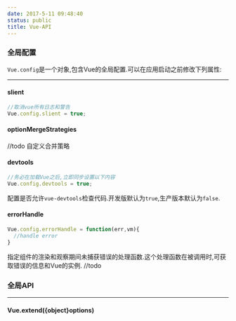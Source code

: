 ```yaml
---
date: 2017-5-11 09:48:40
status: public
title: Vue-API
---
```


### 全局配置
`Vue.config`是一个对象,包含Vue的全局配置.可以在应用启动之前修改下列属性:

---

#### slient
```js
//取消vue所有日志和警告
Vue.config.slient = true;
```

#### optionMergeStrategies
//todo 自定义合并策略

#### devtools
```js
//务必在加载Vue之后,立即同步设置以下内容
Vue.config.devtools = true;
```

配置是否允许`vue-devtools`检查代码.开发版默认为`true`,生产版本默认为`false`.

#### errorHandle
```js
Vue.config.errorHandle = function(err,vm){
  //handle error
}
```

指定组件的渲染和观察期间未捕获错误的处理函数.这个处理函数在被调用时,可获取错误的信息和Vue的实例.
//todo

### 全局API

---

#### Vue.extend({object}options)
